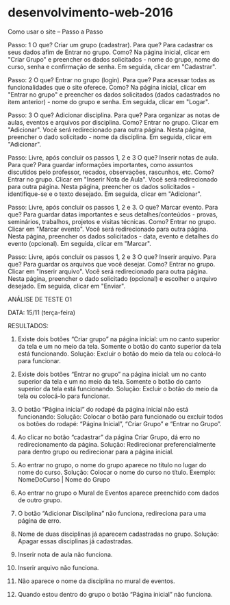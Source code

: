 # desenvolvimento-web-2016

Como usar o site – Passo a Passo

Passo: 1
O que? Criar um grupo (cadastrar).
Para que? Para cadastrar os seus dados afim de Entrar no grupo.
Como? Na página inicial, clicar em "Criar Grupo" e preencher os dados solicitados - nome do grupo, nome do curso, senha e confirmação de senha. Em seguida, clicar em "Cadastrar".

Passo: 2
O que? Entrar no grupo (login).
Para que? Para acessar todas as funcionalidades que o site oferece.
Como? Na página inicial, clicar em "Entrar no grupo" e preencher os dados solicitados (dados cadastrados no item anterior) - nome do grupo e senha. Em seguida, clicar em "Logar".

Passo: 3
O que? Adicionar disciplina.
Para que? Para organizar as notas de aulas, eventos e arquivos por disciplina.
Como? Entrar no grupo. Clicar em "Adicionar". Você será redirecionado para outra página. Nesta página, preencher o dado solicitado - nome da disciplina. Em seguida, clicar em "Adicionar".

Passo: Livre, após concluir os passos 1, 2 e 3
O que? Inserir notas de aula.
Para que? Para guardar informações importantes, como assuntos discutidos pelo professor, recados, observações, rascunhos, etc.
Como? Entrar no grupo. Clicar em "Inserir Nota de Aula". Você será redirecionado para outra página. Nesta página, preencher os dados solicitados - identifique-se e o texto desejado. Em seguida, clicar em "Adicionar".

Passo: Livre, após concluir os passos 1, 2 e 3.
O que? Marcar evento.
Para que? Para guardar datas importantes e seus detalhes/conteúdos - provas, seminários, trabalhos, projetos e visitas técnicas.
Como? Entrar no grupo. Clicar em "Marcar evento". Você será redirecionado para outra página. Nesta página, preencher os dados solicitados - data, evento e detalhes do evento (opcional). Em seguida, clicar em "Marcar".


Passo: Livre, após concluir os passos 1, 2 e 3
O que? Inserir arquivo.
Para que? Para guardar os arquivos que você desejar.
Como? Entrar no grupo. Clicar em "Inserir arquivo". Você será redirecionado para outra página. Nesta página, preencher o dado solicitado (opcional) e escolher o arquivo desejado. Em seguida, clicar em "Enviar".

ANÁLISE DE TESTE O1

DATA: 15/11 (terça-feira)

RESULTADOS:

1)	Existe dois botões “Criar grupo” na página inicial: um no canto superior da tela e um no meio da tela. Somente o botão do canto superior da tela está funcionando.
Solução: Excluir o botão do meio da tela ou colocá-lo para funcionar.

2)	Existe dois botões “Entrar no grupo” na página inicial: um no canto superior da tela e um no meio da tela. Somente o botão do canto superior da tela está funcionando.
Solução: Excluir o botão do meio da tela ou colocá-lo para funcionar.

3)	O botão “Página inicial” do rodapé da página inicial não está funcionando:
Solução: Colocar o botão para funcionado ou excluir todos os botões do rodapé: “Página Inicial”, “Criar Grupo” e “Entrar no Grupo”.

4)	Ao clicar no botão “cadastrar” da página Criar Grupo, dá erro no redirecionamento da página.
Solução: Redirecionar preferencialmente para dentro grupo ou redirecionar para a página inicial.

5)	Ao entrar no grupo, o nome do grupo aparece no título no lugar do nome do curso.
Solução: Colocar o nome do curso no título. Exemplo: NomeDoCurso | Nome do Grupo

6)	Ao entrar no grupo o Mural de Eventos aparece preenchido com dados de outro grupo.

7)	O botão “Adicionar Discilplina” não funciona, redireciona para uma página de erro.

8)	Nome de duas disciplinas já aparecem cadastradas no grupo.
Solução: Apagar essas disciplinas já cadastradas.

9)	Inserir nota de aula não funciona.

10)	Inserir arquivo não funciona.

11)	Não aparece o nome da disciplina no mural de eventos.

12)	Quando estou dentro do grupo o botão “Página inicial” não funciona.


